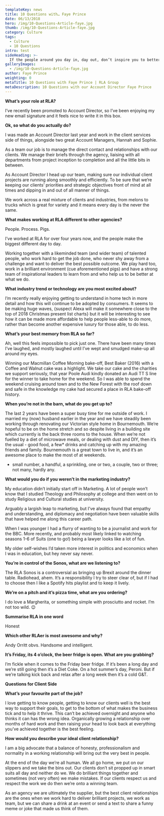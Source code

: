 ```yaml
---
templateKey: news
title: 10 Questions with… Faye Prince
date: 06/13/2018
hero: /img/10-Questions-Article-faye.jpg
thumb: /img/10-Questions-Article-faye.jpg
category: Culture
tags:
  - Culture
  - 10 Questions
intro: test
sideHeading: >-
  If the people around you day in, day out, don’t inspire you to better things then you’re probably in the wrong job.
galleryImages:
  - /img/10-Questions-Article-faye.jpg
author: Faye Prince
weighting: 0
metaTitle: 10 Questions with Faye Prince | RLA Group
metaDescription: 10 Questions with our Account Director Faye Prince
---
```


**What’s your role at RLA?**

I’ve recently been promoted to Account Director, so I’ve been enjoying my new email signature and it feels nice to write it in this box.

**Ok, so what do you actually do?**

I was made an Account Director last year and work in the client services side of things, alongside two great Account Managers, Hannah and Sophie.

As a team our job is to manage the direct contact and relationships with our clients. We manage their briefs through the agency, liaising with all departments from project inception to completion and all the little bits in between.
 
As Account Director I head up our team, making sure our individual client projects are running along smoothly and efficiently. To be sure that we’re keeping our clients’ priorities and strategic objectives front of mind at all times and dipping in and out of all manner of things.  

We work across a real mixture of clients and industries, from melons to trucks which is great for variety and it means every day is the never the same. 


**What makes working at RLA different to other agencies?**

People. Process. Pigs.

I’ve worked at RLA for over four years now, and the people make the biggest different day to day. 

Working together with a likeminded team (and wider team) of talented people, who work hard to get the job done, who never shy away from a challenge and want to deliver the best possible outcome. 
We play hard too, work in a brilliant environment (cue aforementioned pigs) and have a strong team of inspirational leaders to learn from and who help us to be better at what we do.  

**What industry trend or technology are you most excited about?**

I’m recently really enjoying getting to understand in home tech in more detail and how this will continue to be adopted by consumers. It seems to be making huge waves, {suspect Alexa will make it somewhere close to the top of 2018 Christmas present list charts} but it will be interesting to see how it can be made more affordable to help people less-able to do more, rather than become another expensive luxury for those able, to do less.

**What’s your best memory from RLA so far?**

Ah, well this feels impossible to pick just one. There have been many times I’ve laughed, and mostly laughed until I’ve wept and smudged make-up all around my eyes. 

Winning our Macmillan Coffee Morning bake-off, Best Baker (2016) with a Coffee and Walnut cake was a highlight. We take our cake and the charities we support seriously, that year Poole Audi kindly donated an Audi TT S line for the winner to take home for the weekend. So I was able to spend the weekend cruising around town and to the New Forest with the roof down and safe in the knowledge my cake had secured a place in RLA bake-off history. 

**When you’re not in the barn, what do you get up to?**

The last 2 years have been a super busy time for me outside of work. I married my (now) husband earlier in the year and we have steadily been working through renovating our Victorian style home in Bournemouth. We’re hopeful to be on the home stretch and so despite living in a building site which currently is the back three rooms to the house. When we’re not fuelled by a diet of microwave meals, or dealing with dust and DIY, then it’s the usual - good food, a few* drinks and catching up with my amazing friends and family. Bournemouth is a great town to live in, and it’s an awesome place to make the most of at weekends. 

* small number, a handful, a sprinkling, one or two, a couple, two or three; not many, hardly any. 

**What would you do if you weren’t in the marketing industry?**

My education didn’t initially start off in Marketing. A lot of people won’t know that I studied Theology and Philosophy at college and then went on to study Religious and Cultural studies at university. 

Arguably a largish leap to marketing, but I’ve always found that empathy and understanding, and diplomacy and negotiation have been valuable skills that have helped me along this career path. 

When I was younger I had a flurry of wanting to be a journalist and work for the BBC. More recently, and probably most likely linked to watching seasons 1-6 of Suits (one to go!) being a lawyer looks like a lot of fun.

My older self-wishes I’d taken more interest in politics and economics when I was in education, but hey never say never. 

**You’re in control of the Sonos, what are we listening to?**

The RLA Sonos is a controversial as bringing up Brexit around the dinner table. Radiohead, ahem. 
It’s a responsibility I try to steer clear of, but if I had to choose then I like a Spotify hits playlist and to keep it lively.  

**We’re on a pitch and it’s pizza time, what are you ordering?**

I do love a Margherita, or something simple with prosciutto and rocket. I’m not too wild. 😉 

**Summarise RLA in one word**

Honest

**Which other RLAer is most awesome and why?**

Andy Orritt obvs. Handsome and intelligent.

**It’s Friday, its 4 o’clock, the beer fridge is open. What are you grabbing?**

I’m fickle when it comes to the Friday beer fridge. If it’s been a long day and we’re still going then it’s a Diet Coke. On a hot summer’s day, Peroni. But if we’re talking kick back and relax after a long week then it’s a cold G&T.  

**Questions for Client Side**

**What’s your favourite part of the job?**

I love getting to know people, getting to know our clients well is the best way to support their goals, to get to the bottom of what makes the business tick and to help it thrive. This can’t be achieved overnight and anyone who thinks it can has the wrong idea. Organically growing a relationship over months of hard work and then raising your head to look back at everything you’ve achieved together is the best feeling.  

**How would you describe your ideal client relationship?**

I am a big advocate that a balance of honesty, professionalism and normality in a working relationship will bring out the very best in people. 

At the end of the day we’re all human. We all go home, we put on our slippers and we take the bins out. 
Our clients don’t sit propped up in smart suits all day and neither do we. We do brilliant things together and sometimes (not very often) we make mistakes. If our clients respect us and respect the work we do then we’re onto a winning team. 

As an agency we are ultimately the supplier, but the best client relationships are the ones when we work hard to deliver brilliant projects, we work as team, but we can share a drink at an event or send a text to share a funny meme or joke that made us think of them. 

